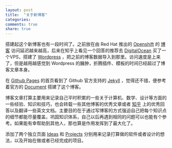 ```yaml
---
layout: post
title:  "关于新博客"
categories:
comments: true
share: true
---
```

搭建起这个新博客也有一段时间了。之前放在由 Red Hat 推出的 [Openshift][Openshift] 的 [博客][Blog-old] 访问延迟越来越高，后来在知乎上看见一个回答的推荐去 [DigitalOcean][DigitalOcean] 买了一个VPS，搭建了 [Wordpress][Wordpress] ，把之前的博客数据导入到那里。访问速度是上来了，但是越用越感觉到 Wordpress 的臃肿，折腾插件、模板的时间已经超过了博客文章本身。

在 [Github Pages][Github Pages] 的首页看到了 Github 官方支持的 [Jekyll][Jekyll] ，觉得还不错，便参考着官方的 [Document][Document] 搭建了这个博客。

博客文章打算主要用来记录自己平时积累的一些关于计算机、数学、设计等方面的一些经验、知识和技巧，也会转载一些其他博客的优秀文章或者 [知乎][Zhihu] 上的优秀回答以及翻译一些英文文档。主要目的在于通过写博客的方式强迫自己把每个知识点的细节都能尽量覆盖，巩固知识体系，自己以后再遇到相同的问题可以也能有个参考。如果能有幸帮助到其他人，那也算是作用发挥到了最大化了。

添加了两个独立页面 [Ideas][Ideas] 和 [Projects][Projects] 分别用来记录打算做的软件或者设计的想法，以及开始在做或者已经完成的项目。

[Openshift]:    https://www.openshift.com/
[Blog-old]:     http://bolg-old.nsmss.com/
[DigitalOcean]: https://www.digitalocean.com/?refcode=e3acd48547b7
[Wordpress]:    https://wordpress.org/
[Hexo]:         http://hexo.io/
[fxck.it]:      http://fxck.it/
[Tumblr]:       https://www.tumblr.com/
[Shadowsocks]:  https://github.com/shadowsocks
[Github]:       https://github.com/mdluo
[Github Pages]: https://pages.github.com/
[Jekyll]:       http://jekyllrb.com/
[Document]:     https://help.github.com/articles/using-jekyll-with-pages/
[Zhihu]:        http://www.zhihu.com/
[Ideas]:        /ideas.html
[Projects]:     /projects.html
